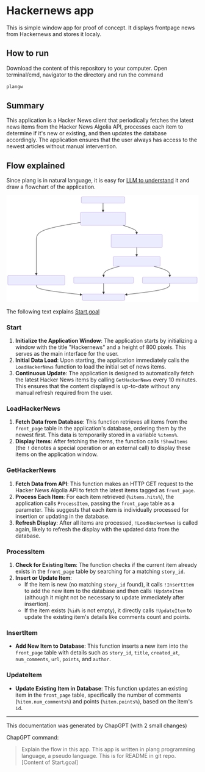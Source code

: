 # Hackernews app

This is simple window app for proof of concept. It displays frontpage news from Hackernews and stores it localy.

## How to run
Download the content of this repository to your computer. Open terminal/cmd, navigator to the directory and run the command

```bash
plangw
```

## Summary
This application is a Hacker News client that periodically fetches the latest news items from the Hacker News Algolia API, processes each item to determine if it's new or existing, and then updates the database accordingly. The application ensures that the user always has access to the newest articles without manual intervention.

## Flow explained
Since plang is in natural language, it is easy for [LLM to understand](https://chat.openai.com/share/cfd0c824-1627-4f0f-8f45-4eb240a1d828) it and draw a flowchart of the application.

![Flowchart](flowchart.svg)

The following text explains [Start.goal](Start.goal)

### Start
1. **Initialize the Application Window**: The application starts by initializing a window with the title "Hackernews" and a height of 800 pixels. This serves as the main interface for the user.
2. **Initial Data Load**: Upon starting, the application immediately calls the `LoadHackerNews` function to load the initial set of news items.
3. **Continuous Update**: The application is designed to automatically fetch the latest Hacker News items by calling `GetHackerNews` every 10 minutes. This ensures that the content displayed is up-to-date without any manual refresh required from the user.

### LoadHackerNews
1. **Fetch Data from Database**: This function retrieves all items from the `front_page` table in the application's database, ordering them by the newest first. This data is temporarily stored in a variable `%items%`.
2. **Display Items**: After fetching the items, the function calls `!ShowItems` (the `!` denotes a special operation or an external call) to display these items on the application window.

### GetHackerNews
1. **Fetch Data from API**: This function makes an HTTP GET request to the Hacker News Algolia API to fetch the latest items tagged as `front_page`.
2. **Process Each Item**: For each item retrieved (`%items.hits%`), the application calls `ProcessItem`, passing the `front_page` table as a parameter. This suggests that each item is individually processed for insertion or updating in the database.
3. **Refresh Display**: After all items are processed, `!LoadHackerNews` is called again, likely to refresh the display with the updated data from the database.

### ProcessItem
1. **Check for Existing Item**: The function checks if the current item already exists in the `front_page` table by searching for a matching `story_id`.
2. **Insert or Update Item**: 
    - If the item is new (no matching `story_id` found), it calls `!InsertItem` to add the new item to the database and then calls `!UpdateItem` (although it might not be necessary to update immediately after insertion).
    - If the item exists (`%id%` is not empty), it directly calls `!UpdateItem` to update the existing item's details like comments count and points.

### InsertItem
- **Add New Item to Database**: This function inserts a new item into the `front_page` table with details such as `story_id`, `title`, `created_at`, `num_comments`, `url`, `points`, and `author`.

### UpdateItem
- **Update Existing Item in Database**: This function updates an existing item in the `front_page` table, specifically the number of comments (`%item.num_comments%`) and points (`%item.points%`), based on the item's `id`.



----
This documentation was generated by ChapGPT (with 2 small changes)

ChapGPT command:
> Explain the flow in this app. This app is written in plang programming language, a pseudo language. This is for README in git repo. [Content of Start.goal]
